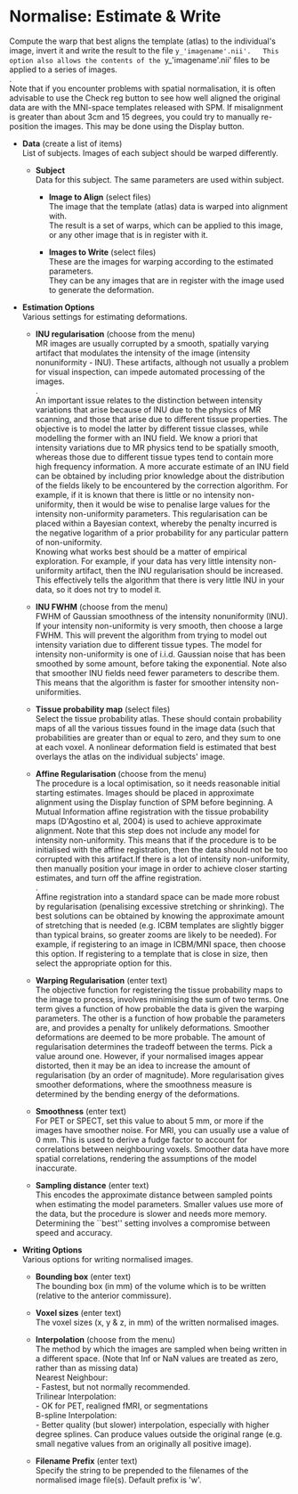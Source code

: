 # Normalise: Estimate & Write  
Compute the warp that best aligns the template (atlas) to the individual's image, invert it and write the result to the file `y_'imagename'.nii'.  
This option also allows the contents of the `y_'imagename'.nii' files to be applied to a series of images.  
.  
Note that if you encounter problems with spatial normalisation, it is often advisable to use the Check reg button to see how well aligned the original data are with the MNI-space templates released with SPM.  If misalignment is greater than about 3cm and 15 degrees, you could try to manually re-position the images.  This may be done using the Display button.  

* **Data** (create a list of items)  
List of subjects. Images of each subject should be warped differently.  

    * **Subject**   
    Data for this subject. The same parameters are used within subject.  

        * **Image to Align** (select files)  
        The image that the template (atlas) data is warped into alignment with.  
        The result is a set of warps, which can be applied to this image, or any other image that is in register with it.  

        * **Images to Write** (select files)  
        These are the images for warping according to the estimated parameters.  
        They can be any images that are in register with the image used to generate the deformation.  

* **Estimation Options**   
Various settings for estimating deformations.  

    * **INU regularisation** (choose from the menu)  
    MR images are usually corrupted by a smooth, spatially varying artifact that modulates the intensity of the image (intensity nonuniformity - INU). These artifacts, although not usually a problem for visual inspection, can impede automated processing of the images.  
    .  
    An important issue relates to the distinction between intensity variations that arise because of INU due to the physics of MR scanning, and those that arise due to different tissue properties.  The objective is to model the latter by different tissue classes, while modelling the former with an INU field. We know a priori that intensity variations due to MR physics tend to be spatially smooth, whereas those due to different tissue types tend to contain more high frequency information. A more accurate estimate of an INU field can be obtained by including prior knowledge about the distribution of the fields likely to be encountered by the correction algorithm. For example, if it is known that there is little or no intensity non-uniformity, then it would be wise to penalise large values for the intensity non-uniformity parameters. This regularisation can be placed within a Bayesian context, whereby the penalty incurred is the negative logarithm of a prior probability for any particular pattern of non-uniformity.  
    Knowing what works best should be a matter of empirical exploration.  For example, if your data has very little intensity non-uniformity artifact, then the INU regularisation should be increased.  This effectively tells the algorithm that there is very little INU in your data, so it does not try to model it.  

    * **INU FWHM** (choose from the menu)  
    FWHM of Gaussian smoothness of the intensity nonuniformity (INU). If your intensity non-uniformity is very smooth, then choose a large FWHM. This will prevent the algorithm from trying to model out intensity variation due to different tissue types. The model for intensity non-uniformity is one of i.i.d. Gaussian noise that has been smoothed by some amount, before taking the exponential. Note also that smoother INU fields need fewer parameters to describe them. This means that the algorithm is faster for smoother intensity non-uniformities.  

    * **Tissue probability map** (select files)  
    Select the tissue probability atlas. These should contain probability maps of all the various tissues found in the image data (such that probabilities are greater than or equal to zero, and they sum to one at each voxel. A nonlinear deformation field is estimated that best overlays the atlas on the individual subjects' image.  

    * **Affine Regularisation** (choose from the menu)  
    The procedure is a local optimisation, so it needs reasonable initial starting estimates. Images should be placed in approximate alignment using the Display function of SPM before beginning. A Mutual Information affine registration with the tissue probability maps (D'Agostino et al, 2004) is used to achieve approximate alignment. Note that this step does not include any model for intensity non-uniformity. This means that if the procedure is to be initialised with the affine registration, then the data should not be too corrupted with this artifact.If there is a lot of intensity non-uniformity, then manually position your image in order to achieve closer starting estimates, and turn off the affine registration.  
    .  
    Affine registration into a standard space can be made more robust by regularisation (penalising excessive stretching or shrinking).  The best solutions can be obtained by knowing the approximate amount of stretching that is needed (e.g. ICBM templates are slightly bigger than typical brains, so greater zooms are likely to be needed). For example, if registering to an image in ICBM/MNI space, then choose this option.  If registering to a template that is close in size, then select the appropriate option for this.  

    * **Warping Regularisation** (enter text)  
    The objective function for registering the tissue probability maps to the image to process, involves minimising the sum of two terms. One term gives a function of how probable the data is given the warping parameters. The other is a function of how probable the parameters are, and provides a penalty for unlikely deformations. Smoother deformations are deemed to be more probable. The amount of regularisation determines the tradeoff between the terms. Pick a value around one.  However, if your normalised images appear distorted, then it may be an idea to increase the amount of regularisation (by an order of magnitude). More regularisation gives smoother deformations, where the smoothness measure is determined by the bending energy of the deformations.   

    * **Smoothness** (enter text)  
    For PET or SPECT, set this value to about 5 mm, or more if the images have smoother noise.  For MRI, you can usually use a value of 0 mm.  This is used to derive a fudge factor to account for correlations between neighbouring voxels.  Smoother data have more spatial correlations, rendering the assumptions of the model inaccurate.  

    * **Sampling distance** (enter text)  
    This encodes the approximate distance between sampled points when estimating the model parameters. Smaller values use more of the data, but the procedure is slower and needs more memory. Determining the ``best'' setting involves a compromise between speed and accuracy.  

* **Writing Options**   
Various options for writing normalised images.  

    * **Bounding box** (enter text)  
    The bounding box (in mm) of the volume which is to be written (relative to the anterior commissure).  

    * **Voxel sizes** (enter text)  
    The voxel sizes (x, y & z, in mm) of the written normalised images.  

    * **Interpolation** (choose from the menu)  
    The method by which the images are sampled when being written in a different space. (Note that Inf or NaN values are treated as zero, rather than as missing data)  
        Nearest Neighbour:  
          - Fastest, but not normally recommended.  
        Trilinear Interpolation:  
          - OK for PET, realigned fMRI, or segmentations  
        B-spline Interpolation:  
          - Better quality (but slower) interpolation, especially with higher degree splines. Can produce values outside the original range (e.g. small negative values from an originally all positive image).  

    * **Filename Prefix** (enter text)  
    Specify the string to be prepended to the filenames of the normalised image file(s). Default prefix is 'w'.  
